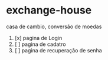 # exchange-house
casa de cambio, conversão de moedas

1. [x] pagina de Login
2. [ ] pagina de cadatro
3. [ ] pagina de recuperação de senha